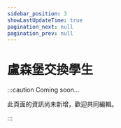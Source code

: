 ```yaml
---
sidebar_position: 3
showLastUpdateTime: true
pagination_next: null
pagination_prev: null
---
```


# 盧森堡交換學生

:::caution Coming soon...

此頁面的資訊尚未新增，歡迎共同編輯。

:::